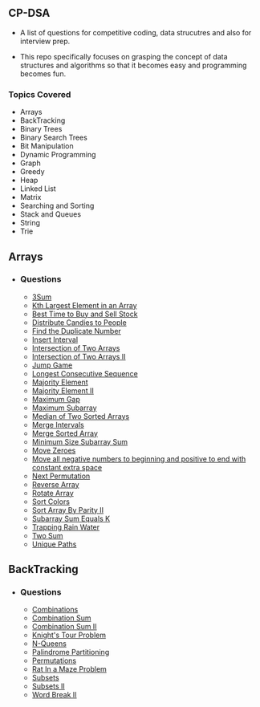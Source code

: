 ## CP-DSA

* A list of questions for competitive coding, data strucutres and also for interview prep.

* This repo specifically focuses on grasping the concept of data structures and algorithms so that it becomes easy and programming becomes fun.

### Topics Covered
* Arrays
* BackTracking
* Binary Trees
* Binary Search Trees
* Bit Manipulation
* Dynamic Programming
* Graph
* Greedy
* Heap
* Linked List
* Matrix
* Searching and Sorting
* Stack and Queues
* String
* Trie


## Arrays
* ### Questions
    * [3Sum](https://github.com/thisisnitish/cp-dsa/blob/main/Arrays/3sum.cpp)
    * [Kth Largest Element in an Array](https://github.com/thisisnitish/cp-dsa/blob/main/Arrays/Kth_Largest_Element_in_an_Array.cpp)
    * [Best Time to Buy and Sell Stock](https://github.com/thisisnitish/cp-dsa/blob/main/Arrays/besttimetobuysellstock.cpp)
    * [Distribute Candies to People](https://github.com/thisisnitish/cp-dsa/blob/main/Arrays/distributecandiestopeople.cpp)
    * [Find the Duplicate Number](https://github.com/thisisnitish/cp-dsa/blob/main/Arrays/findduplicatenumber.cpp)
    * [Insert Interval](https://github.com/thisisnitish/cp-dsa/blob/main/Arrays/insertintervals.cpp)
    * [Intersection of Two Arrays](https://github.com/thisisnitish/cp-dsa/blob/main/Arrays/intersectionoftwoarrays.cpp)
    * [Intersection of Two Arrays II](https://github.com/thisisnitish/cp-dsa/blob/main/Arrays/intersectionoftwoarraysii.cpp)
    * [Jump Game](https://github.com/thisisnitish/cp-dsa/blob/main/Arrays/jumpgame.cpp)
    * [Longest Consecutive Sequence](https://github.com/thisisnitish/cp-dsa/blob/main/Arrays/longestconsecutivesubsq.cpp)
    * [Majority Element](https://github.com/thisisnitish/cp-dsa/blob/main/Arrays/majorityelement.cpp)
    * [Majority Element II](https://github.com/thisisnitish/cp-dsa/blob/main/Arrays/majorityelementii.cpp)
    * [Maximum Gap](https://github.com/thisisnitish/cp-dsa/blob/main/Arrays/maximumgap.cpp)
    * [Maximum Subarray](https://github.com/thisisnitish/cp-dsa/blob/main/Arrays/maximumsubarray.cpp)
    * [Median of Two Sorted Arrays](https://github.com/thisisnitish/cp-dsa/blob/main/Arrays/medianoftwosortedarray.cpp)
    * [Merge Intervals](https://github.com/thisisnitish/cp-dsa/blob/main/Arrays/mergeintervals.cpp)
    * [Merge Sorted Array](https://github.com/thisisnitish/cp-dsa/blob/main/Arrays/mergesortedarray.cpp)
    * [Minimum Size Subarray Sum](https://github.com/thisisnitish/cp-dsa/blob/main/Arrays/minimumsizesubarray.cpp)
    * [Move Zeroes](https://github.com/thisisnitish/cp-dsa/blob/main/Arrays/moveZeros.cpp)
    * [Move all negative numbers to beginning and positive to end with constant extra space](https://github.com/thisisnitish/cp-dsa/blob/main/Arrays/moveposneg.cpp)
    * [Next Permutation](https://github.com/thisisnitish/cp-dsa/blob/main/Arrays/nextpermutation.cpp)
    * [Reverse Array](https://github.com/thisisnitish/cp-dsa/blob/main/Arrays/reversearray.cpp)
    * [Rotate Array](https://github.com/thisisnitish/cp-dsa/blob/main/Arrays/rotatearray.cpp)
    * [Sort Colors](https://github.com/thisisnitish/cp-dsa/blob/main/Arrays/sortColors.cpp)
    * [Sort Array By Parity II](https://github.com/thisisnitish/cp-dsa/blob/main/Arrays/sortarraybyparityii.cpp)
    * [Subarray Sum Equals K](https://github.com/thisisnitish/cp-dsa/blob/main/Arrays/subarraysumequalsk.cpp)
    * [Trapping Rain Water](https://github.com/thisisnitish/cp-dsa/blob/main/Arrays/trappingrainwater.cpp)
    * [Two Sum](https://github.com/thisisnitish/cp-dsa/blob/main/Arrays/twosum.cpp)
    * [Unique Paths](https://github.com/thisisnitish/cp-dsa/blob/main/Arrays/uniquepaths.cpp)

## BackTracking
* ### Questions
    * [Combinations](https://github.com/thisisnitish/cp-dsa/blob/main/BackTracking/combinations.cpp)
    * [Combination Sum](https://github.com/thisisnitish/cp-dsa/blob/main/BackTracking/combinationsum.cpp)
    * [Combination Sum II](https://github.com/thisisnitish/cp-dsa/blob/main/BackTracking/combinationsumii.cpp)
    * [Knight's Tour Problem](https://github.com/thisisnitish/cp-dsa/blob/main/BackTracking/knightstourproblem.cpp)
    * [N-Queens](https://github.com/thisisnitish/cp-dsa/blob/main/BackTracking/nqueens.cpp)
    * [Palindrome Partitioning](https://github.com/thisisnitish/cp-dsa/blob/main/BackTracking/palindromepartitioning.cpp)
    * [Permutations](https://github.com/thisisnitish/cp-dsa/blob/main/BackTracking/permutations.cpp)
    * [Rat In a Maze Problem](https://github.com/thisisnitish/cp-dsa/blob/main/BackTracking/ratinamaze.cpp)
    * [Subsets](https://github.com/thisisnitish/cp-dsa/blob/main/BackTracking/subsets.cpp)
    * [Subsets II](https://github.com/thisisnitish/cp-dsa/blob/main/BackTracking/subsetsii.cpp)
    * [Word Break II](https://github.com/thisisnitish/cp-dsa/blob/main/BackTracking/wordbreakii.cpp)